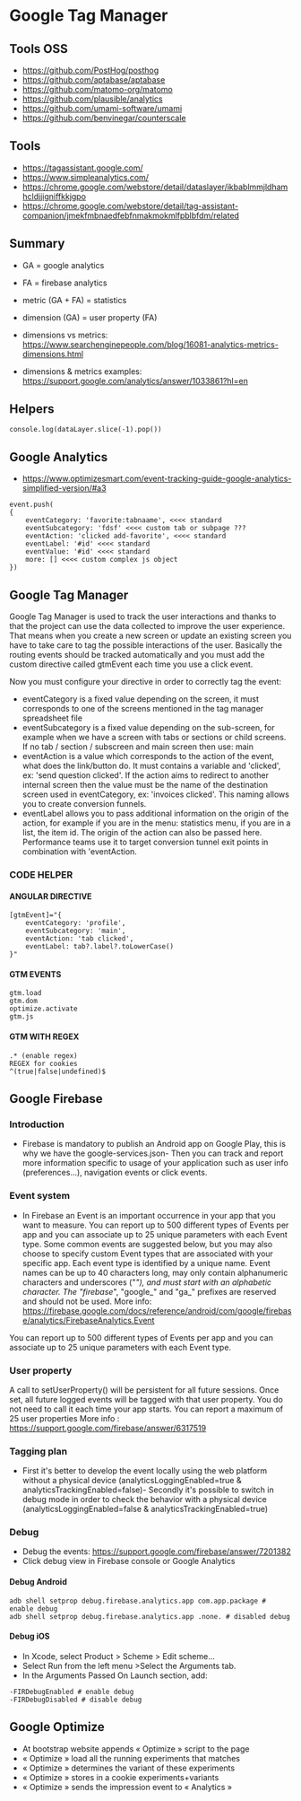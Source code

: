 # Google Tag Manager


## Tools OSS
- https://github.com/PostHog/posthog
- https://github.com/aptabase/aptabase
- https://github.com/matomo-org/matomo
- https://github.com/plausible/analytics
- https://github.com/umami-software/umami
- https://github.com/benvinegar/counterscale

## Tools

- https://tagassistant.google.com/
- https://www.simpleanalytics.com/
- https://chrome.google.com/webstore/detail/dataslayer/ikbablmmjldhamhcldjjigniffkkjgpo
- https://chrome.google.com/webstore/detail/tag-assistant-companion/jmekfmbnaedfebfnmakmokmlfpblbfdm/related

## Summary

- GA = google analytics
- FA = firebase analytics

- metric (GA + FA) = statistics
- dimension (GA) = user property (FA)

- dimensions vs metrics: https://www.searchenginepeople.com/blog/16081-analytics-metrics-dimensions.html
- dimensions & metrics examples: https://support.google.com/analytics/answer/1033861?hl=en

## Helpers

```
console.log(dataLayer.slice(-1).pop())
```

## Google Analytics

- https://www.optimizesmart.com/event-tracking-guide-google-analytics-simplified-version/#a3

```
event.push(
{
    eventCategory: 'favorite:tabnaame', <<<< standard
    eventSubcategory: 'fdsf' <<<< custom tab or subpage ???
    eventAction: 'clicked add-favorite', <<<< standard
    eventLabel: '#id' <<<< standard
    eventValue: '#id' <<<< standard
    more: [] <<<< custom complex js object
})
```

## Google Tag Manager

Google Tag Manager is used to track the user interactions and thanks to that the project can use the data collected to improve the user experience. That means when you create a new screen or update an existing screen you have to take care to tag the possible interactions of the user. Basically the routing events should be tracked automatically and you must add the custom directive called gtmEvent each time you use a click event.

Now you must configure your directive in order to correctly tag the event:

- eventCategory is a fixed value depending on the screen, it must corresponds to one of the screens mentioned in the tag manager spreadsheet file
- eventSubcategory is a fixed value depending on the sub-screen, for example when we have a screen with tabs or sections or child screens. If no tab / section / subscreen and main screen then use: main
- eventAction is a value which corresponds to the action of the event, what does the link/button do. It must contains a variable and 'clicked', ex: 'send question clicked'. If the action aims to redirect to another internal screen then the value must be the name of the destination screen used in eventCategory, ex: 'invoices clicked'. This naming allows you to create conversion funnels.
- eventLabel allows you to pass additional information on the origin of the action, for example if you are in the menu: statistics menu, if you are in a list, the item id. The origin of the action can also be passed here. Performance teams use it to target conversion tunnel exit points in combination with 'eventAction.

### CODE HELPER

#### ANGULAR DIRECTIVE

```
[gtmEvent]="{
    eventCategory: 'profile',
    eventSubcategory: 'main',
    eventAction: 'tab clicked',
    eventLabel: tab?.label?.toLowerCase()
}"
```

#### GTM EVENTS

```
gtm.load
gtm.dom
optimize.activate
gtm.js
```

#### GTM WITH REGEX

```
.* (enable regex)
REGEX for cookies
^(true|false|undefined)$
```

## Google Firebase

### Introduction
- Firebase is mandatory to publish an Android app on Google Play, this is why we have the google-services.json- Then you can track and report more information specific to usage of your application such as user info (preferences...), navigation events or click events.

### Event system
- In Firebase an Event is an important occurrence in your app that you want to measure. You can report up to 500 different types of Events per app and you can associate up to 25 unique parameters with each Event type. Some common events are suggested below, but you may also choose to specify custom Event types that are associated with your specific app. Each event type is identified by a unique name. Event names can be up to 40 characters long, may only contain alphanumeric characters and underscores ("_"), and must start with an alphabetic character. The "firebase_", "google_" and "ga_" prefixes are reserved and should not be used.
More info: https://firebase.google.com/docs/reference/android/com/google/firebase/analytics/FirebaseAnalytics.Event

You can report up to 500 different types of Events per app and you can associate up to 25 unique parameters with each Event type.

### User property
A call to setUserProperty() will be persistent for all future sessions. Once set, all future logged events will be tagged with that user property. You do not need to call it each time your app starts.
You can report a maximum of 25 user properties
More info : https://support.google.com/firebase/answer/6317519

### Tagging plan
- First it's better to develop the event locally using the web platform without a physical device (analyticsLoggingEnabled=true & analyticsTrackingEnabled=false)- Secondly it's possible to switch in debug mode in order to check the behavior with a physical device (analyticsLoggingEnabled=false & analyticsTrackingEnabled=true)

### Debug
- Debug the events: https://support.google.com/firebase/answer/7201382
- Click debug view in Firebase console or Google Analytics

#### Debug Android
```
adb shell setprop debug.firebase.analytics.app com.app.package # enable debug
adb shell setprop debug.firebase.analytics.app .none. # disabled debug
```
#### Debug iOS
- In Xcode, select Product > Scheme > Edit scheme...
- Select Run from the left menu >Select the Arguments tab.
- In the Arguments Passed On Launch section, add:

```
-FIRDebugEnabled # enable debug
-FIRDebugDisabled # disable debug
```

## Google Optimize

- At bootstrap website appends « Optimize » script to the page
- « Optimize » load all the running experiments that matches 
- « Optimize » determines the variant of these experiments
- « Optimize » stores in a cookie experiments+variants
- « Optimize » sends the impression event to « Analytics » 
